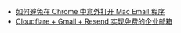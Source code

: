 - [如何避免在 Chrome 中意外打开 Mac Email 程序](https://apple.stackexchange.com/questions/439822/cant-disable-command-shift-i-to-open-mail)
- [Cloudflare + Gmail + Resend 实现免费的企业邮箱](https://cleanclip.cc/zh/developer/cloudflare-worker-gmail-resend-enterprise-email)